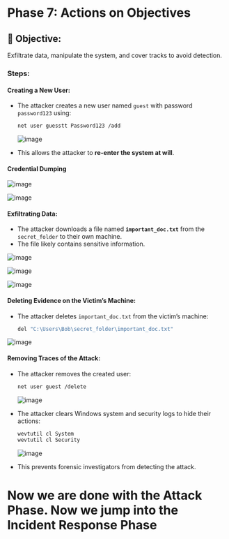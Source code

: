 # Phase 7: Actions on Objectives

## 🌟 Objective:
Exfiltrate data, manipulate the system, and cover tracks to avoid detection.

### Steps:
#### Creating a New User:
- The attacker creates a new user named `guest` with password `password123` using:
  ```bash
  net user guesstt Password123 /add
  ```
  ![image](https://github.com/user-attachments/assets/0538c131-2050-4555-a199-2b8de4241b1d)

- This allows the attacker to **re-enter the system at will**.

#### Credential Dumping

![image](https://github.com/user-attachments/assets/6e1b11bc-9012-4690-a653-5c1de564996f)

![image](https://github.com/user-attachments/assets/0fe4970b-416e-4db5-80a4-c2c0b23cd581)

#### Exfiltrating Data:
- The attacker downloads a file named **`important_doc.txt`** from the `secret_folder` to their own machine.
- The file likely contains sensitive information.

![image](https://github.com/user-attachments/assets/168246a7-23c9-49d4-8473-06ecee780829)

![image](https://github.com/user-attachments/assets/c03f2349-81ea-4b59-a1ab-5b1e5a179f31)

![image](https://github.com/user-attachments/assets/e48caaaf-4265-494b-91bd-e619d47f4879)

#### Deleting Evidence on the Victim’s Machine:
- The attacker deletes `important_doc.txt` from the victim’s machine:
  ```bash
  del "C:\Users\Bob\secret_folder\important_doc.txt"
  ```

![image](https://github.com/user-attachments/assets/a484140e-fe48-401a-a666-82071249971c)

#### Removing Traces of the Attack:
- The attacker removes the created user:
  ```bash
  net user guest /delete
  ```
  ![image](https://github.com/user-attachments/assets/98f4e8c7-524f-49e7-b0e4-c56519bec77f)

- The attacker clears Windows system and security logs to hide their actions:
  ```bash
  wevtutil cl System
  wevtutil cl Security
  ```
  ![image](https://github.com/user-attachments/assets/ad49d2f7-0b58-45ee-9a25-22358ce5d544)

- This prevents forensic investigators from detecting the attack.

# Now we are done with the Attack Phase. Now we jump into the Incident Response Phase
